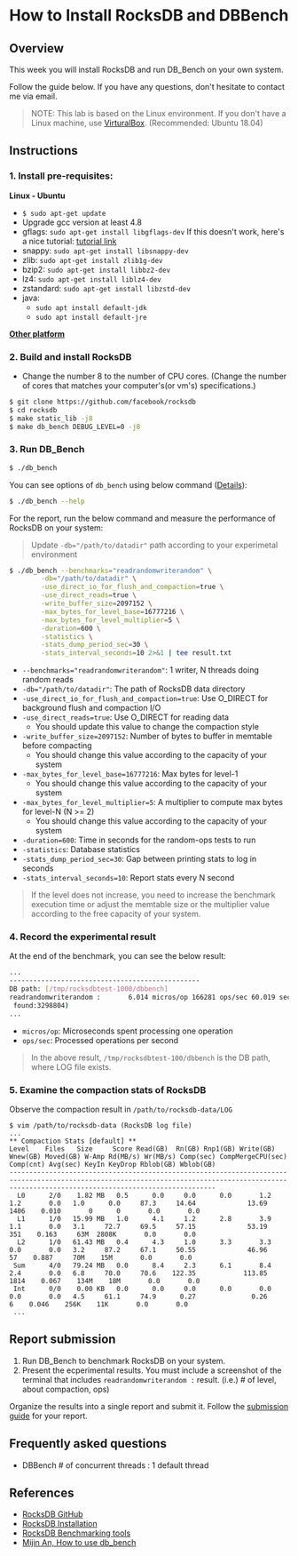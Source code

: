 # How to Install RocksDB and DBBench

## Overview

This week you will install RocksDB and run DB_Bench on your own system.

Follow the guide below. If you have any questions, don't hesitate to contact me via email. 

> NOTE: This lab is based on the Linux environment. If you don't have a Linux machine, use [VirturalBox](https://www.virtualbox.org/). (Recommended: Ubuntu 18.04)

## Instructions

### 1. Install pre-requisites:

**Linux - Ubuntu**
- `$ sudo apt-get update`
- Upgrade gcc version at least 4.8
- gflags: `sudo apt-get install libgflags-dev`
  If this doesn't work, here's a nice tutorial: [tutorial link](http://askubuntu.com/questions/312173/installing-gflags-12-04)
- snappy: `sudo apt-get install libsnappy-dev`
- zlib: `sudo apt-get install zlib1g-dev`
- bzip2: `sudo apt-get install libbz2-dev`
- lz4: `sudo apt-get install liblz4-dev`
- zstandard: `sudo apt-get install libzstd-dev`
- java:
  - `sudo apt install default-jdk`
  - `sudo apt install default-jre`

**[Other platform](https://github.com/facebook/rocksdb/blob/master/INSTALL.md#supported-platforms)**

### 2. Build and install RocksDB
- Change the number 8 to the number of CPU cores. (Change the number of cores that matches your computer's(or vm's) specifications.)
```bash
$ git clone https://github.com/facebook/rocksdb
$ cd rocksdb
$ make static_lib -j8
$ make db_bench DEBUG_LEVEL=0 -j8
```

### 3. Run DB_Bench

```bash
$ ./db_bench
```

You can see options of `db_bench` using below command ([Details](https://github.com/facebook/rocksdb/wiki/Benchmarking-tools)):

```bash
$ ./db_bench --help
```

For the report, run the below command and measure the performance of RocksDB on your system:

> Update `-db="/path/to/datadir"` path according to your experimetal environment

```bash
$ ./db_bench --benchmarks="readrandomwriterandom" \
        -db="/path/to/datadir" \
        -use_direct_io_for_flush_and_compaction=true \
        -use_direct_reads=true \
        -write_buffer_size=2097152 \
        -max_bytes_for_level_base=16777216 \
        -max_bytes_for_level_multiplier=5 \
        -duration=600 \
        -statistics \
        -stats_dump_period_sec=30 \
        -stats_interval_seconds=10 2>&1 | tee result.txt
```
- `--benchmarks="readrandomwriterandom"`: 1 writer, N threads doing random reads
- `-db="/path/to/datadir"`: The path of RocksDB data directory 
- `-use_direct_io_for_flush_and_compaction=true`: Use O_DIRECT for background flush and compaction I/O
- `-use_direct_reads=true`: Use O_DIRECT for reading data
    - You should update this value to change the compaction style
- `-write_buffer_size=2097152`: Number of bytes to buffer in memtable before compacting
    - You should change this value according to the capacity of your system
- `-max_bytes_for_level_base=16777216`: Max bytes for level-1
    - You should change this value according to the capacity of your system
- `-max_bytes_for_level_multiplier=5`: A multiplier to compute max bytes for level-N (N >= 2)
    - You should change this value according to the capacity of your system
- `-duration=600`: Time in seconds for the random-ops tests to run
- `-statistics`: Database statistics
- `-stats_dump_period_sec=30`: Gap between printing stats to log in seconds
- `-stats_interval_seconds=10`: Report stats every N second


> If the level does not increase, you need to increase the benchmark execution time or adjust the memtable size or the multiplier value according to the free capacity of your system.


### 4. Record the experimental result

At the end of the benchmark, you can see the below result:

```bash
...
------------------------------------------------
DB path: [/tmp/rocksdbtest-1000/dbbench]
readrandomwriterandom :       6.014 micros/op 166281 ops/sec 60.019 seconds 9979999 operations; ( reads:8982000 writes:997999 total:1000000
 found:3298804)
...
```


- `micros/op`: Microseconds spent processing one operation
- `ops/sec`: Processed operations per second

> In the above result, `/tmp/rocksdbtest-100/dbbench` is the DB path, where LOG file exists.




### 5. Examine the compaction  stats of RocksDB

Observe the compaction result in `/path/to/rocksdb-data/LOG`

```
$ vim /path/to/rocksdb-data (RocksDB log file)
...
** Compaction Stats [default] **
Level    Files   Size     Score Read(GB)  Rn(GB) Rnp1(GB) Write(GB) Wnew(GB) Moved(GB) W-Amp Rd(MB/s) Wr(MB/s) Comp(sec) CompMergeCPU(sec) Comp(cnt) Avg(sec) KeyIn KeyDrop Rblob(GB) Wblob(GB)
------------------------------------------------------------------------------------------------------------------------------------------------------------------------------------------------
  L0      2/0    1.82 MB   0.5      0.0     0.0      0.0       1.2      1.2       0.0   1.0      0.0     87.3     14.64             13.69      1406    0.010       0      0       0.0       0.0
  L1      1/0   15.99 MB   1.0      4.1     1.2      2.8       3.9      1.1       0.0   3.1     72.7     69.5     57.15             53.19       351    0.163     63M  2808K       0.0       0.0
  L2      1/0   61.43 MB   0.4      4.3     1.0      3.3       3.3      0.0       0.0   3.2     87.2     67.1     50.55             46.96        57    0.887     70M    15M       0.0       0.0
 Sum      4/0   79.24 MB   0.0      8.4     2.3      6.1       8.4      2.4       0.0   6.8     70.0     70.6    122.35            113.85      1814    0.067    134M    18M       0.0       0.0
 Int      0/0    0.00 KB   0.0      0.0     0.0      0.0       0.0      0.0       0.0   4.5     61.1     74.9      0.27              0.26         6    0.046    256K    11K       0.0       0.0
 ...
```

## Report submission
1. Run DB_Bench to benchmark RocksDB on your system.
2. Present the ecperimental results. You must include a screenshot of the terminal that includes `readrandomwriterandom :` result. (i.e.) # of level, about compaction, ops)

Organize the results into a single report and submit it. Follow the [submission guide](./submission-guide.md) for your report.

## Frequently asked questions
- DBBench # of concurrent threads : 1 default thread

## References
- [RocksDB GitHub](https://github.com/facebook/rocksdb) 
- [RocksDB Installation](https://github.com/facebook/rocksdb/blob/main/INSTALL.md)
- [RocksDB Benchmarking tools](https://github.com/facebook/rocksdb/wiki/Benchmarking-tools)
- [Mijin An, How to use db_bench](https://github.com/meeeejin/til/blob/master/rocksdb/how-to-use-db_bench.md)
